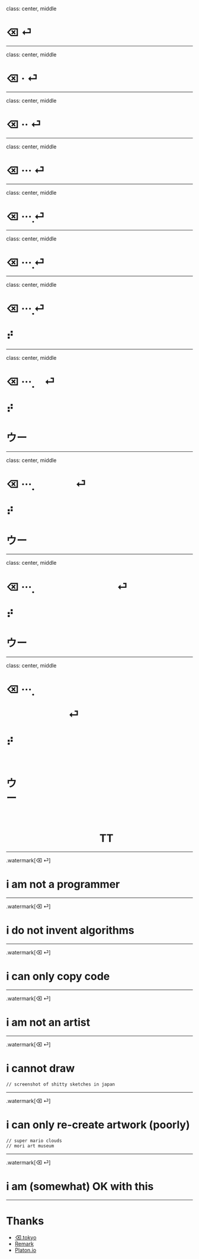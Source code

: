 class: center, middle
# ⌫  ⏎
---
class: center, middle
# ⌫ · ⏎
---
class: center, middle
# ⌫ ·· ⏎
---
class: center, middle
# ⌫ ··· ⏎
---
class: center, middle
# ⌫ ···̣ ⏎
---
class: center, middle
# ⌫ ···̣̣ ⏎
---
class: center, middle
# ⌫ ···̣̣̣̣ ⏎
#       ⠞
---
class: center, middle
# ⌫ ···̣̣̣̣  ⏎
#       ⠞
#  ウー
---
class: center, middle
# ⌫ ···̣̣̣̣     ⏎
#       ⠞   
#  ウー   
---
class: center, middle
# ⌫ ···̣̣̣̣         ⏎
#       ⠞       
#  ウー       
---
class: center, middle
# ⌫ ···̣̣̣̣                         ⏎
#       ⠞                       
#  ウー                       
# 
#          TT
---
.watermark[⌫ ⏎]
# i am not a programmer

---
.watermark[⌫ ⏎]
# i do not invent algorithms

---
.watermark[⌫ ⏎]
# i can only copy code

---
.watermark[⌫ ⏎]
# i am not an artist

---
.watermark[⌫ ⏎]
# i cannot draw

    // screenshot of shitty sketches in japan

---
.watermark[⌫ ⏎]
# i can only re-create artwork (poorly)

    // super mario clouds
    // mori art museum

---
.watermark[⌫ ⏎]
# i am (somewhat) OK with this
---
# Thanks
- [⌫.tokyo](https://backspace.tokyo)
- [Remark](https://github.com/gnab/remark)
- [Platon.io](http://platon.io)

<style type="text/css">
.watermark {
    position: absolute;
    right: 0;
    opacity: 0.5;
}
</style>
